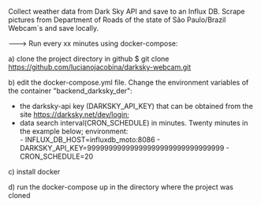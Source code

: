 Collect weather data from Dark Sky API and save to an Influx DB. Scrape pictures from Department of Roads of the state of São Paulo/Brazil Webcam`s and save locally.

---> Run every xx minutes using docker-compose:
 
a) clone the project directory in github
    $ git clone https://github.com/lucianojacobina/darksky-webcam.git

 b) edit the docker-compose.yml file. Change the environment variables of the container "backend_darksky_der":
- the darksky-api key (DARKSKY_API_KEY) that can be obtained from the site https://darksky.net/dev/login;
- data search interval(CRON_SCHEDULE) in minutes. Twenty minutes in the example below;
           environment:    
                - INFLUX_DB_HOST=influxdb_moto:8086
                - DARKSKY_API_KEY=99999999999999999999999999999999 
                - CRON_SCHEDULE=20

c) install docker

d) run the docker-compose up in the directory where the project was cloned
